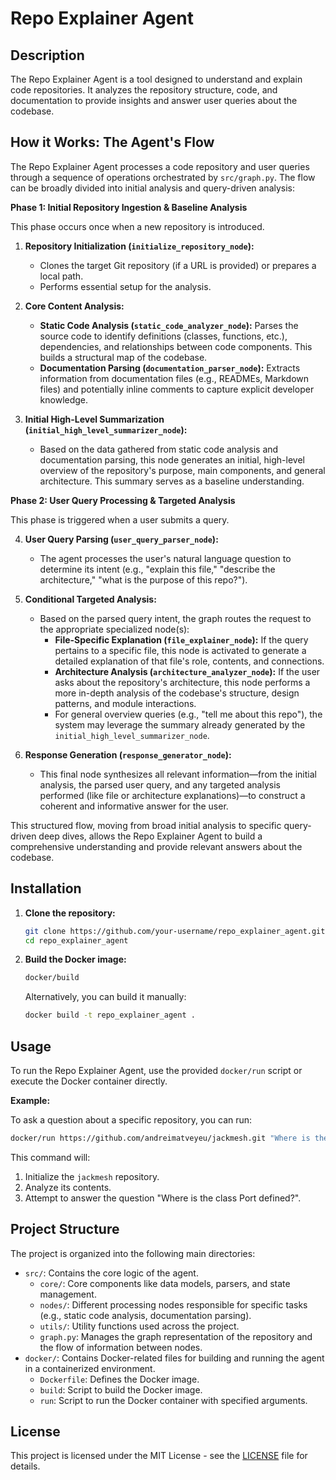 # Repo Explainer Agent

## Description

The Repo Explainer Agent is a tool designed to understand and explain code repositories. It analyzes the repository structure, code, and documentation to provide insights and answer user queries about the codebase.

## How it Works: The Agent's Flow

The Repo Explainer Agent processes a code repository and user queries through a sequence of operations orchestrated by `src/graph.py`. The flow can be broadly divided into initial analysis and query-driven analysis:

**Phase 1: Initial Repository Ingestion & Baseline Analysis**

This phase occurs once when a new repository is introduced.

1.  **Repository Initialization (`initialize_repository_node`):**
    *   Clones the target Git repository (if a URL is provided) or prepares a local path.
    *   Performs essential setup for the analysis.

2.  **Core Content Analysis:**
    *   **Static Code Analysis (`static_code_analyzer_node`):** Parses the source code to identify definitions (classes, functions, etc.), dependencies, and relationships between code components. This builds a structural map of the codebase.
    *   **Documentation Parsing (`documentation_parser_node`):** Extracts information from documentation files (e.g., READMEs, Markdown files) and potentially inline comments to capture explicit developer knowledge.

3.  **Initial High-Level Summarization (`initial_high_level_summarizer_node`):**
    *   Based on the data gathered from static code analysis and documentation parsing, this node generates an initial, high-level overview of the repository's purpose, main components, and general architecture. This summary serves as a baseline understanding.

**Phase 2: User Query Processing & Targeted Analysis**

This phase is triggered when a user submits a query.

4.  **User Query Parsing (`user_query_parser_node`):**
    *   The agent processes the user's natural language question to determine its intent (e.g., "explain this file," "describe the architecture," "what is the purpose of this repo?").

5.  **Conditional Targeted Analysis:**
    *   Based on the parsed query intent, the graph routes the request to the appropriate specialized node(s):
        *   **File-Specific Explanation (`file_explainer_node`):** If the query pertains to a specific file, this node is activated to generate a detailed explanation of that file's role, contents, and connections.
        *   **Architecture Analysis (`architecture_analyzer_node`):** If the user asks about the repository's architecture, this node performs a more in-depth analysis of the codebase's structure, design patterns, and module interactions.
        *   For general overview queries (e.g., "tell me about this repo"), the system may leverage the summary already generated by the `initial_high_level_summarizer_node`.

6.  **Response Generation (`response_generator_node`):**
    *   This final node synthesizes all relevant information—from the initial analysis, the parsed user query, and any targeted analysis performed (like file or architecture explanations)—to construct a coherent and informative answer for the user.

This structured flow, moving from broad initial analysis to specific query-driven deep dives, allows the Repo Explainer Agent to build a comprehensive understanding and provide relevant answers about the codebase.

## Installation

1.  **Clone the repository:**
    ```bash
    git clone https://github.com/your-username/repo_explainer_agent.git
    cd repo_explainer_agent
    ```
2.  **Build the Docker image:**
    ```bash
    docker/build
    ```
    Alternatively, you can build it manually:
    ```bash
    docker build -t repo_explainer_agent .
    ```

## Usage

To run the Repo Explainer Agent, use the provided `docker/run` script or execute the Docker container directly.

**Example:**

To ask a question about a specific repository, you can run:

```bash
docker/run https://github.com/andreimatveyeu/jackmesh.git "Where is the class Port defined?"
```

This command will:
1.  Initialize the `jackmesh` repository.
2.  Analyze its contents.
3.  Attempt to answer the question "Where is the class Port defined?".

## Project Structure

The project is organized into the following main directories:

*   `src/`: Contains the core logic of the agent.
    *   `core/`: Core components like data models, parsers, and state management.
    *   `nodes/`: Different processing nodes responsible for specific tasks (e.g., static code analysis, documentation parsing).
    *   `utils/`: Utility functions used across the project.
    *   `graph.py`: Manages the graph representation of the repository and the flow of information between nodes.
*   `docker/`: Contains Docker-related files for building and running the agent in a containerized environment.
    *   `Dockerfile`: Defines the Docker image.
    *   `build`: Script to build the Docker image.
    *   `run`: Script to run the Docker container with specified arguments.

## License

This project is licensed under the MIT License - see the [LICENSE](LICENSE) file for details.
